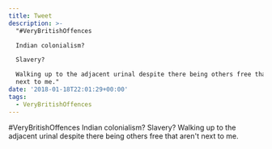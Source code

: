 ```yaml
---
title: Tweet
description: >-
  "#VeryBritishOffences

  Indian colonialism?

  Slavery?

  Walking up to the adjacent urinal despite there being others free that aren't
  next to me."
date: '2018-01-18T22:01:29+00:00'
tags:
  - VeryBritishOffences
---
```

#VeryBritishOffences
Indian colonialism?
Slavery?
Walking up to the adjacent urinal despite there being others free that aren't next to me.
